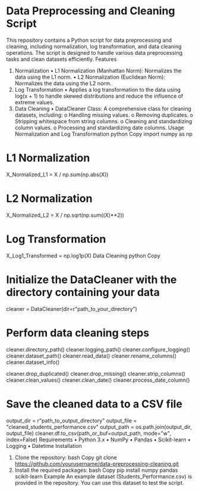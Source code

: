 # Data Preprocessing and Cleaning Script
This repository contains a Python script for data preprocessing and cleaning, including normalization, log transformation, and data cleaning operations. The script is designed to handle various data preprocessing tasks and clean datasets efficiently.
Features
1. Normalization
  •	L1 Normalization (Manhattan Norm): Normalizes the data using the L1 norm.
  •	L2 Normalization (Euclidean Norm): Normalizes the data using the L2 norm.
2. Log Transformation
  •	Applies a log transformation to the data using log(x + 1) to handle skewed distributions and reduce the influence of extreme values.
3. Data Cleaning
  •	DataCleaner Class: A comprehensive class for cleaning datasets, including:
      o	Handling missing values.
      o	Removing duplicates.
      o	Stripping whitespace from string columns.
      o	Cleaning and standardizing column values.
      o	Processing and standardizing date columns.
Usage
Normalization and Log Transformation
python
Copy
import numpy as np

# L1 Normalization
X_Normalized_L1 = X / np.sum(np.abs(X))

# L2 Normalization
X_Normalized_L2 = X / np.sqrt(np.sum((X)**2))

# Log Transformation
X_Log1_Transformed = np.log1p(X)
Data Cleaning
python
Copy
# Initialize the DataCleaner with the directory containing your data
cleaner = DataCleaner(dir=r"path_to_your_directory")

# Perform data cleaning steps
  cleaner.directory_path()
  cleaner.logging_path()
  cleaner.configure_logging()
  cleaner.dataset_path()
  cleaner.read_data()
  cleaner.rename_columns()
  cleaner.dataset_info()

  cleaner.drop_duplicated()
  cleaner.drop_missing()
  cleaner.strip_columns()
  cleaner.clean_values()
  cleaner.clean_date()
  cleaner.process_date_column()

# Save the cleaned data to a CSV file
output_dir = r"path_to_output_directory"
output_file = "cleaned_students_performance.csv"
output_path = os.path.join(output_dir, output_file)
cleaner.df.to_csv(path_or_buf=output_path, mode="w", index=False)
Requirements
  •	Python 3.x
  •	NumPy
  •	Pandas
  •	Scikit-learn
  •	Logging
  •	Datetime
Installation
1.	Clone the repository:
bash
Copy
git clone https://github.com/yourusername/data-preprocessing-cleaning.git
2.	Install the required packages:
bash
Copy
pip install numpy pandas scikit-learn
Example
An example dataset (Students_Performance.csv) is provided in the repository. You can use this dataset to test the script.
